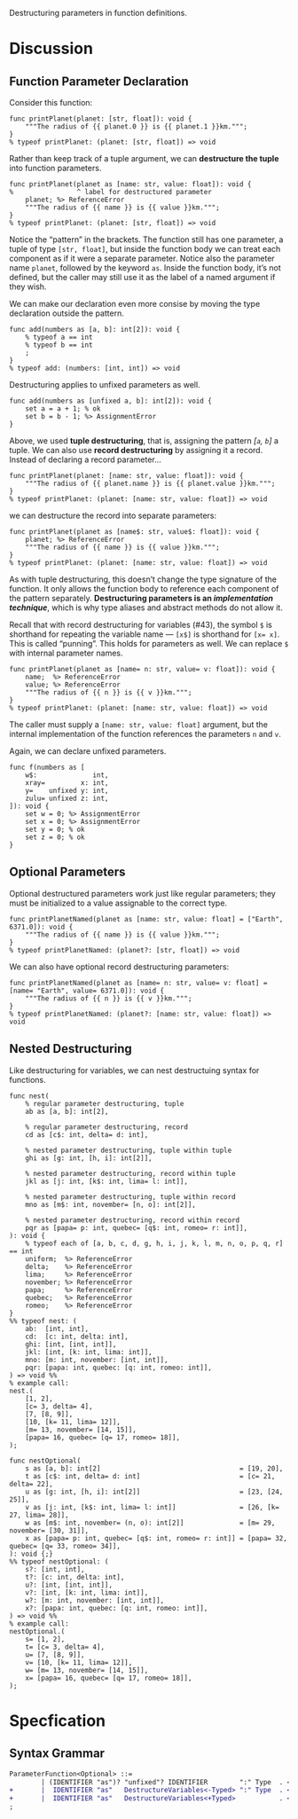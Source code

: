 Destructuring parameters in function definitions.

# Discussion

## Function Parameter Declaration
Consider this function:
```cp
func printPlanet(planet: [str, float]): void {
	"""The radius of {{ planet.0 }} is {{ planet.1 }}km.""";
}
% typeof printPlanet: (planet: [str, float]) => void
```
Rather than keep track of a tuple argument, we can **destructure the tuple** into function parameters.
```cp
func printPlanet(planet as [name: str, value: float]): void {
%                ^ label for destructured parameter
	planet; %> ReferenceError
	"""The radius of {{ name }} is {{ value }}km.""";
}
% typeof printPlanet: (planet: [str, float]) => void
```
Notice the “pattern” in the brackets. The function still has one parameter, a tuple of type `[str, float]`, but inside the function body we can treat each component as if it were a separate parameter. Notice also the parameter name `planet`, followed by the keyword `as`. Inside the function body, it’s not defined, but the caller may still use it as the label of a named argument if they wish.

We can make our declaration even more consise by moving the type declaration outside the pattern.
```cp
func add(numbers as [a, b]: int[2]): void {
	% typeof a == int
	% typeof b == int
	;
}
% typeof add: (numbers: [int, int]) => void
```

Destructuring applies to unfixed parameters as well.
```cp
func add(numbers as [unfixed a, b]: int[2]): void {
	set a = a + 1; % ok
	set b = b - 1; %> AssignmentError
}
```

Above, we used **tuple destructuring**, that is, assigning the pattern *[`a`, `b`]* a tuple. We can also use **record destructuring** by assigning it a record. Instead of declaring a record parameter…
```cp
func printPlanet(planet: [name: str, value: float]): void {
	"""The radius of {{ planet.name }} is {{ planet.value }}km.""";
}
% typeof printPlanet: (planet: [name: str, value: float]) => void
```
we can destructure the record into separate parameters:
```cp
func printPlanet(planet as [name$: str, value$: float]): void {
	planet; %> ReferenceError
	"""The radius of {{ name }} is {{ value }}km.""";
}
% typeof printPlanet: (planet: [name: str, value: float]) => void
```
As with tuple destructuring, this doesn’t change the type signature of the function. It only allows the function body to reference each component of the pattern separately. **Destructuring parameters is an *implementation technique***, which is why type aliases and abstract methods do not allow it.

Recall that with record destructuring for variables (#43), the symbol `$` is shorthand for repeating the variable name — `[x$]` is shorthand for `[x= x]`. This is called “punning”. This holds for parameters as well. We can replace `$` with internal parameter names.
```cp
func printPlanet(planet as [name= n: str, value= v: float]): void {
	name;  %> ReferenceError
	value; %> ReferenceError
	"""The radius of {{ n }} is {{ v }}km.""";
}
% typeof printPlanet: (planet: [name: str, value: float]) => void
```
The caller must supply a `[name: str, value: float]` argument, but the internal implementation of the function references the parameters `n` and `v`.

Again, we can declare unfixed parameters.
```cp
func f(numbers as [
	w$:              int,
	xray=         x: int,
	y=    unfixed y: int,
	zulu= unfixed z: int,
]): void {
	set w = 0; %> AssignmentError
	set x = 0; %> AssignmentError
	set y = 0; % ok
	set z = 0; % ok
}
```

## Optional Parameters
Optional destructured parameters work just like regular parameters; they must be initialized to a value assignable to the correct type.
```cp
func printPlanetNamed(planet as [name: str, value: float] = ["Earth", 6371.0]): void {
	"""The radius of {{ name }} is {{ value }}km.""";
}
% typeof printPlanetNamed: (planet?: [str, float]) => void
```
We can also have optional record destructuring parameters:
```cp
func printPlanetNamed(planet as [name= n: str, value= v: float] = [name= "Earth", value= 6371.0]): void {
	"""The radius of {{ n }} is {{ v }}km.""";
}
% typeof printPlanetNamed: (planet?: [name: str, value: float]) => void
```

## Nested Destructuring
Like destructuring for variables, we can nest destructuing syntax for functions.
```cp
func nest(
	% regular parameter destructuring, tuple
	ab as [a, b]: int[2],

	% regular parameter destructuring, record
	cd as [c$: int, delta= d: int],

	% nested parameter destructuring, tuple within tuple
	ghi as [g: int, [h, i]: int[2]],

	% nested parameter destructuring, record within tuple
	jkl as [j: int, [k$: int, lima= l: int]],

	% nested parameter destructuring, tuple within record
	mno as [m$: int, november= [n, o]: int[2]],

	% nested parameter destructuring, record within record
	pqr as [papa= p: int, quebec= [q$: int, romeo= r: int]],
): void {
	% typeof each of [a, b, c, d, g, h, i, j, k, l, m, n, o, p, q, r] == int
	uniform;  %> ReferenceError
	delta;    %> ReferenceError
	lima;     %> ReferenceError
	november; %> ReferenceError
	papa;     %> ReferenceError
	quebec;   %> ReferenceError
	romeo;    %> ReferenceError
}
%% typeof nest: (
	ab:  [int, int],
	cd:  [c: int, delta: int],
	ghi: [int, [int, int]],
	jkl: [int, [k: int, lima: int]],
	mno: [m: int, november: [int, int]],
	pqr: [papa: int, quebec: [q: int, romeo: int]],
) => void %%
% example call:
nest.(
	[1, 2],
	[c= 3, delta= 4],
	[7, [8, 9]],
	[10, [k= 11, lima= 12]],
	[m= 13, november= [14, 15]],
	[papa= 16, quebec= [q= 17, romeo= 18]],
);

func nestOptional(
	s as [a, b]: int[2]                                   = [19, 20],
	t as [c$: int, delta= d: int]                         = [c= 21, delta= 22],
	u as [g: int, [h, i]: int[2]]                         = [23, [24, 25]],
	v as [j: int, [k$: int, lima= l: int]]                = [26, [k= 27, lima= 28]],
	w as [m$: int, november= (n, o): int[2]]              = [m= 29, november= [30, 31]],
	x as [papa= p: int, quebec= [q$: int, romeo= r: int]] = [papa= 32, quebec= [q= 33, romeo= 34]],
): void {;}
%% typeof nestOptional: (
	s?: [int, int],
	t?: [c: int, delta: int],
	u?: [int, [int, int]],
	v?: [int, [k: int, lima: int]],
	w?: [m: int, november: [int, int]],
	x?: [papa: int, quebec: [q: int, romeo: int]],
) => void %%
% example call:
nestOptional.(
	s= [1, 2],
	t= [c= 3, delta= 4],
	u= [7, [8, 9]],
	v= [10, [k= 11, lima= 12]],
	w= [m= 13, november= [14, 15]],
	x= [papa= 16, quebec= [q= 17, romeo= 18]],
);
```

# Specfication

## Syntax Grammar
```diff
ParameterFunction<Optional> ::=
		| (IDENTIFIER "as")? "unfixed"? IDENTIFIER        ":" Type  . <Optional+>("=" Expression)
+		|  IDENTIFIER "as"   DestructureVariables<-Typed> ":" Type  . <Optional+>("=" Expression)
+		|  IDENTIFIER "as"   DestructureVariables<+Typed>           . <Optional+>("=" Expression)
;
```
